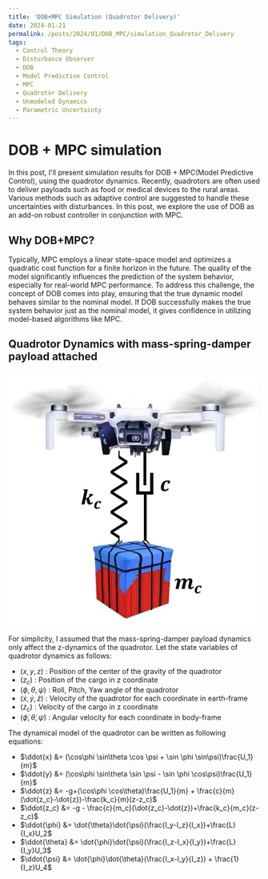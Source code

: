 ```yaml
---
title: 'DOB+MPC Simulation (Quadrotor Delivery)'
date: 2024-01-21
permalink: /posts/2024/01/DOB_MPC/simulation_Quadrotor_Delivery
tags:
  - Control Theory
  - Disturbance Observer
  - DOB
  - Model Predictive Control
  - MPC
  - Quadrotor Delivery
  - Unmodeled Dynamics
  - Parametric Uncertainty
---
```


# DOB + MPC simulation

In this post, I'll present simulation results for DOB + MPC(Model Predictive Control), using the quadrotor dynamics. Recently, quadrotors are often used to deliver payloads such as food or medical devices to the rural areas. Various methods such as adaptive control are suggested to handle these uncertainties with disturbances. In this post, we explore the use of DOB as an add-on robust controller in conjunction with MPC.

## Why DOB+MPC?

Typically, MPC employs a linear state-space model and optimizes a quadratic cost function for a finite horizon in the future. The quality of the model significantly influences the prediction of the system behavior, especially for real-world MPC performance. To address this challenge, the concept of DOB comes into play, ensuring that the true dynamic model behaves similar to the nominal model. If DOB successfully makes the true system behavior just as the nominal model, it gives confidence in utilizing model-based algorithms like MPC.

## Quadrotor Dynamics with mass-spring-damper payload attached

<img src='/images/Blog_img/DOB_post/quad_payload.jpg' width='500'/>

For simplicity, I assumed that the mass-spring-damper payload dynamics only affect the z-dynamics of the quadrotor. Let the state variables of quadrotor dynamics as follows:
- $(x,y,z)$ : Position of the center of the gravity of the quadrotor
- $(z_c)$ : Position of the cargo in z coordinate
- $(\phi, \theta, \psi)$ : Roll, Pitch, Yaw angle of the quadrotor
- $(\dot{x}, \dot{y}, \dot{z})$ : Velocity of the quadrotor for each coordinate in earth-frame
- $(\dot{z}_c)$ : Velocity of the cargo in z coordinate
- $(\dot{\phi}, \dot{\theta}, \dot{\psi})$ : Angular velocity for each coordinate in body-frame

The dynamical model of the quadrotor can be written as following equations:
- $\ddot{x} &= (\cos\phi \sin\theta \cos \psi + \sin \phi \sin\psi)\frac{U_1}{m}$
- $\ddot{y} &= (\cos\phi \sin\theta \sin \psi - \sin \phi \cos\psi)\frac{U_1}{m}$
- $\ddot{z} &= -g+(\cos\phi \cos\theta)\frac{U_1}{m} + \frac{c}{m}(\dot{z_c}-\dot{z})-\frac{k_c}{m}(z-z_c)$
- $\ddot{z_c} &= -g - \frac{c}{m_c}(\dot{z_c}-\dot{z})+\frac{k_c}{m_c}(z-z_c)$
- $\ddot{\phi} &= \dot{\theta}\dot{\psi}(\frac{I_y-I_z}{I_x})+\frac{L}{I_x}U_2$
- $\ddot{\theta} &= \dot{\phi}\dot{\psi}(\frac{I_z-I_x}{I_y})+\frac{L}{I_y}U_3$
- $\ddot{\psi} &= \dot{\phi}\dot{\theta}(\frac{I_x-I_y}{I_z}) + \frac{1}{I_z}U_4$
